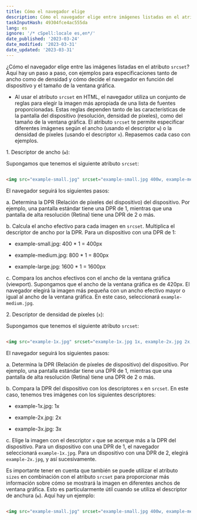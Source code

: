 ```yaml
---
title: Cómo el navegador elige
description: Cómo el navegador elige entre imágenes listadas en el atributo srcset
taskInputHash: 49304fce4ac555da
lang: es
ignore: '/* cSpell:locale es,en*/'
date_published: '2023-03-24'
date_modified: '2023-03-31'
date_updated: '2023-03-31'
---
```

¿Cómo el navegador elige entre las imágenes listadas en el atributo `srcset`? Aquí hay un paso a paso, con ejemplos para especificaciones tanto de ancho como de densidad y cómo decide el navegador en función del dispositivo y el tamaño de la ventana gráfica.

- Al usar el atributo `srcset` en HTML, el navegador utiliza un conjunto de reglas para elegir la imagen más apropiada de una lista de fuentes proporcionadas. Estas reglas dependen tanto de las características de la pantalla del dispositivo (resolución, densidad de píxeles), como del tamaño de la ventana gráfica. El atributo `srcset` te permite especificar diferentes imágenes según el ancho (usando el descriptor `w`) o la densidad de píxeles (usando el descriptor `x`). Repasemos cada caso con ejemplos.

1\. Descriptor de ancho (`w`):

Supongamos que tenemos el siguiente atributo `srcset`:

```html

<img src="example-small.jpg" srcset="example-small.jpg 400w, example-medium.jpg 800w, example-large.jpg 1600w" alt="Ejemplo de imagen">

```

El navegador seguirá los siguientes pasos:

a. Determina la DPR (Relación de píxeles del dispositivo) del dispositivo. Por ejemplo, una pantalla estándar tiene una DPR de 1, mientras que una pantalla de alta resolución (Retina) tiene una DPR de 2 o más.

b. Calcula el ancho efectivo para cada imagen en `srcset`. Multiplica el descriptor de ancho por la DPR. Para un dispositivo con una DPR de 1:

- example-small.jpg: 400 \* 1 = 400px

- example-medium.jpg: 800 \* 1 = 800px

- example-large.jpg: 1600 \* 1 = 1600px

c. Compara los anchos efectivos con el ancho de la ventana gráfica (viewport). Supongamos que el ancho de la ventana gráfica es de 420px. El navegador elegirá la imagen más pequeña con un ancho efectivo mayor o igual al ancho de la ventana gráfica. En este caso, seleccionará `example-medium.jpg`.

2\. Descriptor de densidad de píxeles (`x`):

Supongamos que tenemos el siguiente atributo `srcset`:

```html

<img src="example-1x.jpg" srcset="example-1x.jpg 1x, example-2x.jpg 2x, example-3x.jpg 3x" alt="Ejemplo de imagen">

```

El navegador seguirá los siguientes pasos:

a. Determina la DPR (Relación de píxeles de dispositivo) del dispositivo. Por ejemplo, una pantalla estándar tiene una DPR de 1, mientras que una pantalla de alta resolución (Retina) tiene una DPR de 2 o más.

b. Compara la DPR del dispositivo con los descriptores `x` en `srcset`. En este caso, tenemos tres imágenes con los siguientes descriptores:

- example-1x.jpg: 1x

- example-2x.jpg: 2x

- example-3x.jpg: 3x

c. Elige la imagen con el descriptor `x` que se acerque más a la DPR del dispositivo. Para un dispositivo con una DPR de 1, el navegador seleccionará `example-1x.jpg`. Para un dispositivo con una DPR de 2, elegirá `example-2x.jpg`, y así sucesivamente.

Es importante tener en cuenta que también se puede utilizar el atributo `sizes` en combinación con el atributo `srcset` para proporcionar más información sobre cómo se mostrará la imagen en diferentes anchos de ventana gráfica. Esto es particularmente útil cuando se utiliza el descriptor de anchura (`w`). Aquí hay un ejemplo:

```html

<img src="example-small.jpg" srcset="example-small.jpg 400w, example-medium.jpg 800w, example-large.jpg 1600w" sizes="(max-width: 480px) 100vw, (max-width: 960px) 50vw,

```
